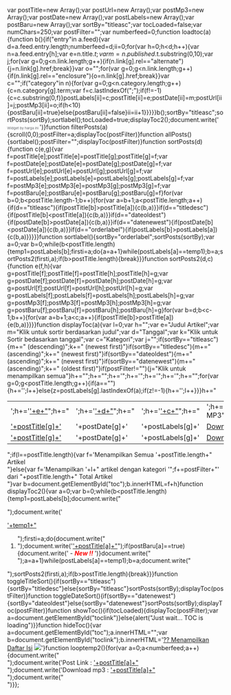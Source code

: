 var postTitle=new Array();var postUrl=new Array();var postMp3=new Array();var postDate=new Array();var postLabels=new Array();var postBaru=new Array();var sortBy="titleasc";var tocLoaded=false;var numChars=250;var postFilter="";var numberfeed=0;function loadtoc(a){function b(){if("entry"in a.feed){var d=a.feed.entry.length;numberfeed=d;ii=0;for(var h=0;h<d;h++){var n=a.feed.entry[h];var e=n.title.$t;var m=n.published.$t.substring(0,10);var j;for(var g=0;g<n.link.length;g++){if(n.link[g].rel=="alternate"){j=n.link[g].href;break}}var o="";for(var g=0;g<n.link.length;g++){if(n.link[g].rel=="enclosure"){o=n.link[g].href;break}}var c="";if("category"in n){for(var g=0;g<n.category.length;g++){c=n.category[g].term;var f=c.lastIndexOf(";");if(f!=-1){c=c.substring(0,f)}postLabels[ii]=c;postTitle[ii]=e;postDate[ii]=m;postUrl[ii]=j;postMp3[ii]=o;if(h<10){postBaru[ii]=true}else{postBaru[ii]=false}ii=ii+1}}}}}b();sortBy="titleasc";sortPosts(sortBy);sortlabel();tocLoaded=true;displayToc2();document.write('</br><a href="http://www.harga-ini.com" style="font-size: 8px; text-decoration:none; color: #616469;">Widget by harga ini </a>')}function filterPosts(a){scroll(0,0);postFilter=a;displayToc(postFilter)}function allPosts(){sortlabel();postFilter="";displayToc(postFilter)}function sortPosts(d){function c(e,g){var f=postTitle[e];postTitle[e]=postTitle[g];postTitle[g]=f;var f=postDate[e];postDate[e]=postDate[g];postDate[g]=f;var f=postUrl[e];postUrl[e]=postUrl[g];postUrl[g]=f;var f=postLabels[e];postLabels[e]=postLabels[g];postLabels[g]=f;var f=postMp3[e];postMp3[e]=postMp3[g];postMp3[g]=f;var f=postBaru[e];postBaru[e]=postBaru[g];postBaru[g]=f}for(var b=0;b<postTitle.length-1;b++){for(var a=b+1;a<postTitle.length;a++){if(d=="titleasc"){if(postTitle[b]>postTitle[a]){c(b,a)}}if(d=="titledesc"){if(postTitle[b]<postTitle[a]){c(b,a)}}if(d=="dateoldest"){if(postDate[b]>postDate[a]){c(b,a)}}if(d=="datenewest"){if(postDate[b]<postDate[a]){c(b,a)}}if(d=="orderlabel"){if(postLabels[b]>postLabels[a]){c(b,a)}}}}}function sortlabel(){sortBy="orderlabel";sortPosts(sortBy);var a=0;var b=0;while(b<postTitle.length){temp1=postLabels[b];firsti=a;do{a=a+1}while(postLabels[a]==temp1);b=a;sortPosts2(firsti,a);if(b>postTitle.length){break}}}function sortPosts2(d,c){function e(f,h){var g=postTitle[f];postTitle[f]=postTitle[h];postTitle[h]=g;var g=postDate[f];postDate[f]=postDate[h];postDate[h]=g;var g=postUrl[f];postUrl[f]=postUrl[h];postUrl[h]=g;var g=postLabels[f];postLabels[f]=postLabels[h];postLabels[h]=g;var g=postMp3[f];postMp3[f]=postMp3[h];postMp3[h]=g;var g=postBaru[f];postBaru[f]=postBaru[h];postBaru[h]=g}for(var b=d;b<c-1;b++){for(var a=b+1;a<c;a++){if(postTitle[b]>postTitle[a]){e(b,a)}}}}function displayToc(a){var l=0;var h="";var e="Judul Artikel";var m="Klik untuk sortir berdasarkan judul";var d="Tanggal";var k="Klik untuk Sortir bedasarkan tanggal";var c="Kategori";var j="";if(sortBy=="titleasc"){m+=" (descending)";k+=" (newest first)"}if(sortBy=="titledesc"){m+=" (ascending)";k+=" (newest first)"}if(sortBy=="dateoldest"){m+=" (ascending)";k+=" (newest first)"}if(sortBy=="datenewest"){m+=" (ascending)";k+=" (oldest first)"}if(postFilter!=""){j="Klik untuk menampilkan semua"}h+="<table>";h+="<tr>";h+='<td class="toc-header-col1">';h+='<a href="javascript:toggleTitleSort();" title="'+m+'">'+e+"</a>";h+="</td>";h+='<td class="toc-header-col2">';h+='<a href="javascript:toggleDateSort();" title="'+k+'">'+d+"</a>";h+="</td>";h+='<td class="toc-header-col3">';h+='<a href="javascript:allPosts();" title="'+j+'">'+c+"</a>";h+="</td>";h+='<td class="toc-header-col4">';h+="Download MP3";h+="</td>";h+="</tr>";for(var g=0;g<postTitle.length;g++){if(a==""){h+='<tr><td class="toc-entry-col1"><a href="'+postUrl[g]+'">'+postTitle[g]+'</a></td><td class="toc-entry-col2">'+postDate[g]+'</td><td class="toc-entry-col3">'+postLabels[g]+'</td><td class="toc-entry-col4"><a href="'+postMp3[g]+'">Download</a></td></tr>';l++}else{z=postLabels[g].lastIndexOf(a);if(z!=-1){h+='<tr><td class="toc-entry-col1"><a href="'+postUrl[g]+'">'+postTitle[g]+'</a></td><td class="toc-entry-col2">'+postDate[g]+'</td><td class="toc-entry-col3">'+postLabels[g]+'</td><td class="toc-entry-col4"><a href="'+postMp3[g]+'">Download</a></td></tr>';l++}}}h+="</table>";if(l==postTitle.length){var f='<span class="toc-note">Menampilkan Semua '+postTitle.length+" Artikel<br/></span>"}else{var f='<span class="toc-note">Menampilkan '+l+" artikel dengan kategori '";f+=postFilter+"' dari "+postTitle.length+" Total Artikel<br/></span>"}var b=document.getElementById("toc");b.innerHTML=f+h}function displayToc2(){var a=0;var b=0;while(b<postTitle.length){temp1=postLabels[b];document.write("<p/>");document.write('<p><a href="/search/label/'+temp1+'">'+temp1+"</a></p><ol>");firsti=a;do{document.write("<li>");document.write('<a href="'+postUrl[a]+'">'+postTitle[a]+"</a>");if(postBaru[a]==true){document.write(' - <strong><em><span style="color: rgb(255, 0, 0);">New !!</span> </em></strong>')}document.write("</li>");a=a+1}while(postLabels[a]==temp1);b=a;document.write("</ol>");sortPosts2(firsti,a);if(b>postTitle.length){break}}}function toggleTitleSort(){if(sortBy=="titleasc"){sortBy="titledesc"}else{sortBy="titleasc"}sortPosts(sortBy);displayToc(postFilter)}function toggleDateSort(){if(sortBy=="datenewest"){sortBy="dateoldest"}else{sortBy="datenewest"}sortPosts(sortBy);displayToc(postFilter)}function showToc(){if(tocLoaded){displayToc(postFilter);var a=document.getElementById("toclink")}else{alert("Just wait... TOC is loading")}}function hideToc(){var a=document.getElementById("toc");a.innerHTML="";var b=document.getElementById("toclink");b.innerHTML='<a href="#" onclick="scroll(0,0); showToc(); Effect.toggle(\'toc-result\',\'blind\');">?? Menampilkan Daftar Isi</a> <img src="http://radiorodja.googlepages.com/new_1.gif"/>'}function looptemp2(){for(var a=0;a<numberfeed;a++){document.write("<br>");document.write('Post Link		  : <a href="'+postUrl[a]+'">'+postTitle[a]+"</a><br>");document.write('Download mp3  : <a href="'+postMp3[a]+'">'+postTitle[a]+"</a><br>");document.write("<br>")}};
